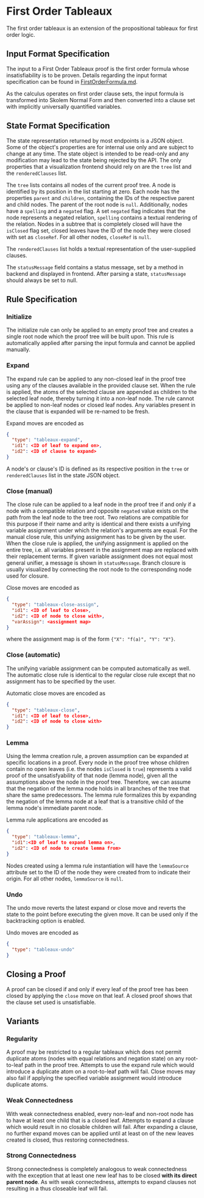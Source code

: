 # First Order Tableaux

The first order tableaux is an extension of the propositional tableaux for first order logic.

## Input Format Specification

The input to a First Order Tableaux proof is the first order formula whose insatisfiability is to be proven.
Details regarding the input format specification can be found in [FirstOrderFormula.md](./FirstOrderFormula.md).

As the calculus operates on first order clause sets, the input formula is transformed into Skolem Normal Form and
then converted into a clause set with implicitly universally quantified variables.

## State Format Specification

The state representation returned by most endpoints is a JSON object.
Some of the object's properties are for internal use only and are subject to change at any time.
The state object is intended to be read-only and any modification may lead to the state being rejected by the API.
The only properties that a visualization frontend should rely on are the `tree` list and the `renderedClauses` list.

The `tree` lists contains all nodes of the current proof tree.
A node is identified by its position in the list starting at zero.
Each node has the properties `parent` and `children`, containing the IDs of the respective parent and child nodes.
The parent of the root node is `null`. Additionally, nodes have a `spelling` and a `negated` flag.
A set `negated` flag indicates that the node represents a negated relation,
`spelling` contains a textual rendering of the relation.
Nodes in a subtree that is completely closed will have the `isClosed` flag set,
closed leaves have the ID of the node they were closed with set as `closeRef`.
For all other nodes, `closeRef` is `null`.

The `renderedClauses` list holds a textual representation of the user-supplied clauses.

The `statusMessage` field contains a status message, set by a method in backend and displayed in frontend.
After parsing a state, `statusMessage` should always be set to null.

## Rule Specification

### Initialize

The initialize rule can only be applied to an empty proof tree and creates a single root node
which the proof tree will be built upon.
This rule is automatically applied after parsing the input formula and cannot be applied manually.

### Expand

The expand rule can be applied to any non-closed leaf in the proof tree
using any of the clauses available in the provided clause set.
When the rule is applied, the atoms of the selected clause are appended as children to the selected leaf node,
thereby turning it into a non-leaf node.
The rule cannot be applied to non-leaf nodes or closed leaf nodes.
Any variables present in the clause that is expanded will be re-named to be fresh.

Expand moves are encoded as 
```json
{
  "type": "tableaux-expand", 
  "id1": <ID of leaf to expand on>, 
  "id2": <ID of clause to expand>
}
```
A node's or clause's ID is defined as its respective position in the `tree` or `renderedClauses`
list in the state JSON object.

### Close (manual)

The close rule can be applied to a leaf node in the proof tree if and only if a node with a compatible relation and
opposite `negated` value exists on the path from the leaf node to the tree root.
Two relations are compatible for this purpose if their name and arity is identical and
there exists a unifying variable assignment under which the relation's arguments are equal.
For the manual close rule, this unifying assignment has to be given by the user.
When the close rule is applied, the unifying assignment is applied on the entire tree,
i.e. all variables present in the assignment map are replaced with their replacement terms.
If given variable assignment does not equal most general unifier, a message is shown in `statusMessage`.
Branch closure is usually visualized by connecting the root node to the corresponding node used for closure.

Close moves are encoded as 
```json
{
  "type": "tableaux-close-assign", 
  "id1": <ID of leaf to close>, 
  "id2": <ID of node to close with>, 
  "varAssign": <assignment map>
}
```
where the assignment map is of the form `{"X": "f(a)", "Y": "X"}`.

### Close (automatic)

The unifying variable assignment can be computed automatically as well.
The automatic close rule is identical to the regular close rule except
that no assignment has to be specified by the user.

Automatic close moves are encoded as 
```json
{
  "type": "tableaux-close", 
  "id1": <ID of leaf to close>, 
  "id2": <ID of node to close with>
}
```

### Lemma

Using the lemma creation rule, a proven assumption can be expanded at specific locations in a proof.
Every node in the proof tree whose children contain no open leaves (i.e. the nodes `isClosed` is `true`)
represents a valid proof of the unsatisfyability of that node (lemma node),
given all the assumptions above the node in the proof tree.
Therefore, we can assume that the negation of the lemma node holds in all branches of the tree
that share the same predecessors.
The lemma rule formalizes this by expanding the negation of the lemma node at a leaf that is a transitive child
of the lemma node's immediate parent node.

Lemma rule applications are encoded as 
```json
{
  "type": "tableaux-lemma", 
  "id1":<ID of leaf to expand lemma on>, 
  "id2": <ID of node to create lemma from>
}  
```
Nodes created using a lemma rule instantiation will have the `lemmaSource` attribute set to the ID
of the node they were created from to indicate their origin. For all other nodes, `lemmaSource` is `null`.

### Undo

The undo move reverts the latest expand or close move and reverts the state to the point
before executing the given move.
It can be used only if the backtracking option is enabled.

Undo moves are encoded as 
```json
{
  "type": "tableaux-undo"
}
```

## Closing a Proof

A proof can be closed if and only if every leaf of the proof tree has been closed by applying
the `close` move on that leaf.
A closed proof shows that the clause set used is unsatisfiable.

## Variants

### Regularity

A proof may be restricted to a regular tableaux which does not permit duplicate atoms
(nodes with equal relations and negation state) on any root-to-leaf path in the proof tree.
Attempts to use the expand rule which would introduce a duplicate atom on a root-to-leaf path will fail.
Close moves may also fail if applying the specified variable assignment would introduce duplicate atoms.

### Weak Connectedness

With weak connectedness enabled, every non-leaf and non-root node has to have at least
one child that is a closed leaf.
Attempts to expand a clause which would result in no closable children will fail.
After expanding a clause, no further expand moves can be applied until at least on of
the new leaves created is closed, thus restoring connectedness.

### Strong Connectedness

Strong connectedness is completely analogous to weak connectedness with the exception
that at least one new leaf has to be closed **with its direct parent node**.
As with weak connectedness, attempts to expand clauses not resulting in a thus closeable leaf will fail.
